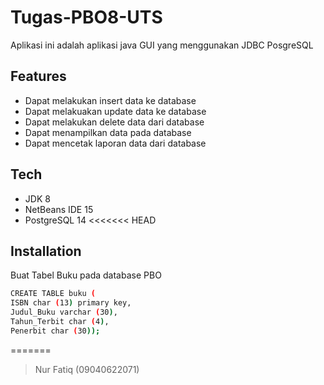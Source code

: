 # Tugas-PBO8-UTS
Aplikasi ini adalah aplikasi java GUI yang menggunakan JDBC PosgreSQL

## Features
- Dapat melakukan insert data ke database
- Dapat melakuakan update data ke database
- Dapat melakukan delete data dari database
- Dapat menampilkan data pada database
- Dapat mencetak laporan data dari database

## Tech
- JDK 8
- NetBeans IDE 15
- PostgreSQL 14
<<<<<<< HEAD

## Installation
Buat Tabel Buku pada database PBO

```sh
CREATE TABLE buku (
ISBN char (13) primary key, 
Judul_Buku varchar (30), 
Tahun_Terbit char (4), 
Penerbit char (30));
```
=======
> Nur Fatiq (09040622071)
